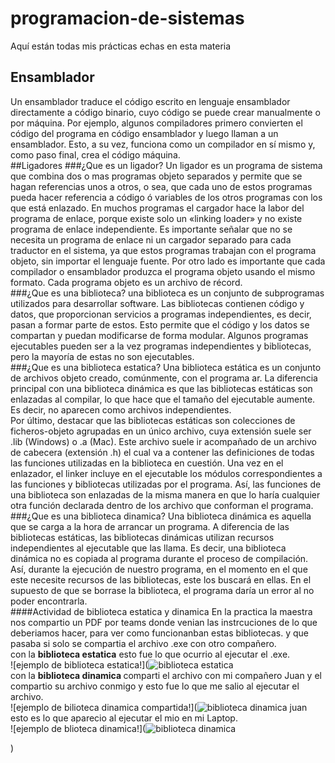 # programacion-de-sistemas
Aquí están todas mis prácticas echas en esta materia
## Ensamblador
Un ensamblador traduce el código escrito en lenguaje ensamblador directamente a código binario, cuyo código se puede crear manualmente o por máquina. Por ejemplo, algunos compiladores primero convierten el código del programa en código ensamblador y luego llaman a un ensamblador. Esto, a su vez, funciona como un compilador en sí mismo y, como paso final, crea el código máquina. <br>
##Ligadores
###¿Que es un ligador?
Un ligador es un programa de sistema que combina dos o mas programas objeto separados y permite que se hagan referencias unos a otros, o sea, que cada uno de estos programas pueda hacer referencia a código ó variables de los otros programas con los que está enlazado. En muchos programas el cargador hace la labor del programa de enlace, porque existe solo un «linking loader» y no existe programa de enlace independiente. Es importante señalar que no se necesita un programa de enlace ni un cargador separado para cada traductor en el sistema, ya que estos programas trabajan con el programa objeto, sin importar el lenguaje fuente. Por otro lado es importante que cada compilador o ensamblador produzca el programa objeto usando el mismo formato. Cada programa objeto es un archivo de récord.<br>
###¿Que es una biblioteca?
una biblioteca es un conjunto de subprogramas utilizados para desarrollar software. Las bibliotecas contienen código y datos, que proporcionan servicios a programas independientes, es decir, pasan a formar parte de estos. Esto permite que el código y los datos se compartan y puedan modificarse de forma modular. Algunos programas ejecutables pueden ser a la vez programas independientes y bibliotecas, pero la mayoría de estas no son ejecutables.<br>
###¿Que es una biblioteca estatica?
Una biblioteca estática es un conjunto de archivos objeto creado, comúnmente, con el programa ar. La diferencia principal con una biblioteca dinámica es que las bibliotecas estáticas son enlazadas al compilar, lo que hace que el tamaño del ejecutable aumente. Es decir, no aparecen como archivos independientes.<br>
Por último, destacar que las bibliotecas estáticas son colecciones de ficheros-objeto agrupadas en un único archivo, cuya extensión suele ser .lib (Windows) o .a (Mac). Este archivo suele ir acompañado de un archivo de cabecera (extensión .h) el cual va a contener las definiciones de todas las funciones utilizadas en la biblioteca en cuestión. Una vez en el enlazador, el linker incluye en el ejecutable los módulos correspondientes a las funciones y bibliotecas utilizadas por el programa. Así, las funciones de una biblioteca son enlazadas de la misma manera en que lo haría cualquier otra función declarada dentro de los archivo que conforman el programa.<br>
###¿Que es una biblioteca dinamica?
Una biblioteca dinámica es aquella que se carga a la hora de arrancar un programa. A diferencia de las bibliotecas estáticas, las bibliotecas dinámicas utilizan recursos independientes al ejecutable que las llama. Es decir, una biblioteca dinámica no es copiada al programa durante el proceso de compilación. Así, durante la ejecución de nuestro programa, en el momento en el que este necesite recursos de las bibliotecas, este los buscará en ellas. En el supuesto de que se borrase la biblioteca, el programa daría un error al no poder encontrarla.<br>
####Actividad de biblioteca estatica y dinamica
En la practica la maestra nos compartio un PDF por teams donde venian las instrcuciones de lo que deberiamos hacer, para ver como funcionanban estas bibliotecas. y que pasaba si solo se compartia el archivo .exe con otro compañero.<br>
con la <strong>biblioteca estatica</strong> esto fue lo que ocurrio al ejecutar el .exe.<br>
![ejemplo de biblioteca estatica!](![biblioteca estatica](https://user-images.githubusercontent.com/113700163/190680485-773bac7a-17c0-400c-8eb6-77a1e524dcd1.png)<br>
con la <strong>biblioteca dinamica </strong> comparti el archivo con mi compañero Juan y el compartio su archivo conmigo y esto fue lo que me salio al ejecutar el archivo.<br>
![ejemplo de bilioteca dinamica compartida!](![biblioteca dinamica juan](https://user-images.githubusercontent.com/113700163/190681078-bd732e24-0567-4360-a5a6-a32e61089762.png)
esto es lo que aparecio al ejecutar el mio en mi Laptop.<br>
![ejemplo de blioteca dinamica!](![biblioteca dinamica](https://user-images.githubusercontent.com/113700163/190681324-253d8dae-277b-4952-a057-99a030dbd9d8.png)


)
